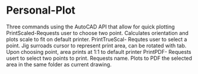 # Personal-Plot
Three commands using the AutoCAD API that allow for quick plotting
PrintScaled-Requests user to choose two point. Calculates orientation and plots scale to fit on default printer.
PrintTrueScal- Requtes user to select a point. Jig surroads cursor to represent print area, can be rotated with tab. Upon choosing point, area prints at 1:1 to default printer
PrintPDF- Requests usert to select two points to print. Requests name. Plots to PDF the selected area in the same folder as current drawing.
